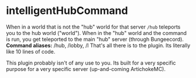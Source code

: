 # intelligentHubCommand
When in a world that is not the "hub" world for that server `/hub` teleports you to the hub world ("world").
When in the "hub" world and the command is run, you get teleported to the main "hub" server (through Bungeecord).
**Command aliases:** /hub, /lobby, /l
That's all there is to the plugin. Its literally like 10 lines of code.

This plugin probably isn't of any use to you. Its built for a very specific purpose for a very specific server (up-and-coming ArtichokeMC).
